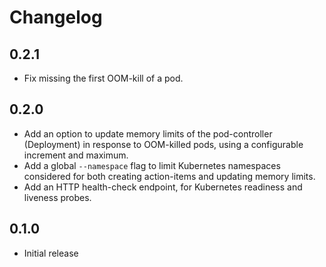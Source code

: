 # Changelog

## 0.2.1

* Fix missing the first OOM-kill of a pod.

## 0.2.0

* Add an option to update memory limits of the pod-controller (Deployment) in response to OOM-killed pods, using a configurable increment and maximum.
* Add a global `--namespace` flag to limit Kubernetes namespaces considered for both creating action-items and updating memory limits.
* Add an HTTP health-check endpoint, for Kubernetes readiness and liveness probes.

## 0.1.0

* Initial release

